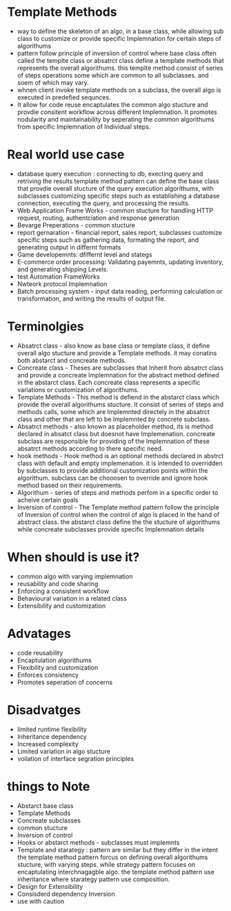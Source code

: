 # Template Methods

- way to define the skeleton of an algo, in a base class, while allowing sub class
  to customize or provide specific Implemnation for certain steps of algorithums
- pattern follow principle of inversiion of control where base class often called
  the templte class or absatrct class define a template methods that represents
  the overall algorithums. this templte method consist of series of steps operations
  some which are common to all subclasses. and soem of which may vary.
- whnen client invoke template methods on a subclass, the overall algo is executed in
  predefied sequnces.
- It allow for code reuse encaptulates the common algo stucture and provdie consitent workflow
  across different Implemnation. It promotes nodularity and maintainability by seperating the
  common algorithums from specific Implemnation of Individual steps.

# Real world use case

- database query execution : connecting to db, execting query and retriving the results
  template method pattern can define the base class that provdie overall stucture of the
  query execution algorithums, with subclasses customizing specific steps such as establishing
  a database connection, executing the query, and processing the results.
- Web Application Frame Works - common stucture for handling HTTP request, routing, authentciation
  and response generation
- Bevarge Preperations - common stucture
- report gernaration - financial report, sales report, subclasses customize specific steps such as
  gathering data, formating the report, and generating output in differnt formats
- Game developemnts: dfiffernt level and stategs
- E-commerce order processing: Validating payemnts, updating inventory, and generating shipping Levels.
- test Automation FrameWorks
- Nwteork protocol Implemnation
- Batch processing system - input data reading, performing calculation or transformation, and writing the results of output file.

# Terminolgies

- Absatrct class - also know as base class or template class, it define overall algo stucture
  and provide a Template methods. it may conatins both abstarct and concreate methods.
- Concreate class - Theses are subclasses that Inherit from absatrct class and provide a concreate Implemnation for the abstract method defined in the abstarct class. Each concreate class represents
  a specific variations or customization of algorithums.
- Template Methods - This method is defiend in the abstarct class which provide the overall algorithums stucture. It consist of series of steps and methods calls, some which are Implemnted
  directely in the absatrct class and other that are left to be Implemnted by concrete subclass.
- Absatrct methods - also known as placeholder method, its is method declared in absatct class
  but doesnot have Implemenation. concreate subclass are responsible for providing of the Implemnation of these absatrct methods according to there specific need.
- hook methods - Hook method is an optional methods declared in abstrct class with default and empty implemenation. it is intended to overridden by subclasses to provide additional customization points
  within the algorithum. subclass can be chooosen to override and ignore hook method based on their
  requirements.
- Algorithum - series of steps and methods perfom in a specific order to acheive certain goals
- Inversion of control - The Template method pattern follow the principle of Inversion of control
  when the control of algo is placed in the hand of abstract class. the abstarct class define the
  the stucture of algorithums while concreate subclasses provide specific Implemnation details

# When should is use it?

- common algo with varying implemnation
- reusability and code sharing
- Enforcing a consistent workflow
- Behavioural variation in a related class
- Extensibility and customization

# Advatages

- code reusability
- Encaptulation algorithums
- Flexibility and customization
- Enforces consistency
- Promotes seperation of concerns

# Disadvatges

- limited runtime flexibility
- Inheritance dependency
- Increased complexity
- Limited variation in algo stucture
- voilation of interface segration principles

# things to Note

- Abstarct base class
- Template Methods
- Concreate subclasses
- common stucture
- Inversion of control
- Hooks or abstarct methods - subclasses must implemnts
- Template and starategy : pattern are similar but they differ in the intent the template method pattern forcus on defining overall algorithums stucture, with varying steps. while strategy pattern
  focuses on encaptulating interchnagagble algo. the template method pattern use inheritance where
  starategy pattern use composition.
- Design for Extensibility
- Consisderd dependency Inversion
- use with caution

